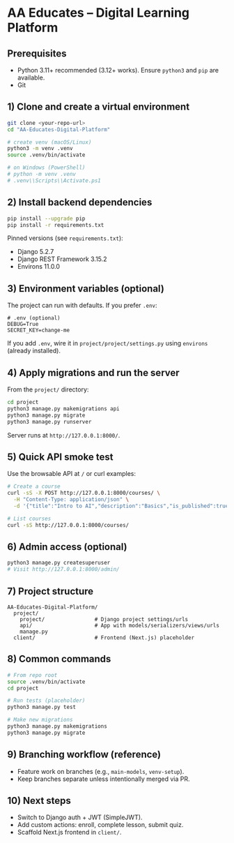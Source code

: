 # AA Educates – Digital Learning Platform

## Prerequisites
- Python 3.11+ recommended (3.12+ works). Ensure `python3` and `pip` are available.
- Git

## 1) Clone and create a virtual environment
```bash
git clone <your-repo-url>
cd "AA-Educates-Digital-Platform"

# create venv (macOS/Linux)
python3 -m venv .venv
source .venv/bin/activate

# on Windows (PowerShell)
# python -m venv .venv
# .venv\\Scripts\\Activate.ps1
```

## 2) Install backend dependencies
```bash
pip install --upgrade pip
pip install -r requirements.txt
```

Pinned versions (see `requirements.txt`):
- Django 5.2.7
- Django REST Framework 3.15.2
- Environs 11.0.0

## 3) Environment variables (optional)
The project can run with defaults. If you prefer `.env`:
```env
# .env (optional)
DEBUG=True
SECRET_KEY=change-me
```
If you add `.env`, wire it in `project/project/settings.py` using `environs` (already installed).

## 4) Apply migrations and run the server
From the `project/` directory:
```bash
cd project
python3 manage.py makemigrations api
python3 manage.py migrate
python3 manage.py runserver
```
Server runs at `http://127.0.0.1:8000/`.

## 5) Quick API smoke test
Use the browsable API at `/` or curl examples:
```bash
# Create a course
curl -sS -X POST http://127.0.0.1:8000/courses/ \
  -H "Content-Type: application/json" \
  -d '{"title":"Intro to AI","description":"Basics","is_published":true}'

# List courses
curl -sS http://127.0.0.1:8000/courses/
```

## 6) Admin access (optional)
```bash
python3 manage.py createsuperuser
# Visit http://127.0.0.1:8000/admin/
```

## 7) Project structure
```
AA-Educates-Digital-Platform/
  project/
    project/                # Django project settings/urls
    api/                    # App with models/serializers/views/urls
    manage.py
  client/                   # Frontend (Next.js) placeholder
```

## 8) Common commands
```bash
# From repo root
source .venv/bin/activate
cd project

# Run tests (placeholder)
python3 manage.py test

# Make new migrations
python3 manage.py makemigrations
python3 manage.py migrate
```

## 9) Branching workflow (reference)
- Feature work on branches (e.g., `main-models`, `venv-setup`).
- Keep branches separate unless intentionally merged via PR.

## 10) Next steps
- Switch to Django auth + JWT (SimpleJWT).
- Add custom actions: enroll, complete lesson, submit quiz.
- Scaffold Next.js frontend in `client/`.
